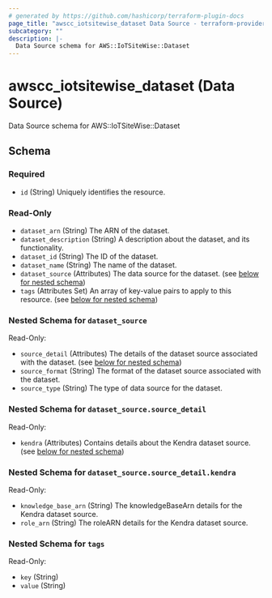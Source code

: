 ```yaml
---
# generated by https://github.com/hashicorp/terraform-plugin-docs
page_title: "awscc_iotsitewise_dataset Data Source - terraform-provider-awscc"
subcategory: ""
description: |-
  Data Source schema for AWS::IoTSiteWise::Dataset
---
```


# awscc_iotsitewise_dataset (Data Source)

Data Source schema for AWS::IoTSiteWise::Dataset



<!-- schema generated by tfplugindocs -->
## Schema

### Required

- `id` (String) Uniquely identifies the resource.

### Read-Only

- `dataset_arn` (String) The ARN of the dataset.
- `dataset_description` (String) A description about the dataset, and its functionality.
- `dataset_id` (String) The ID of the dataset.
- `dataset_name` (String) The name of the dataset.
- `dataset_source` (Attributes) The data source for the dataset. (see [below for nested schema](#nestedatt--dataset_source))
- `tags` (Attributes Set) An array of key-value pairs to apply to this resource. (see [below for nested schema](#nestedatt--tags))

<a id="nestedatt--dataset_source"></a>
### Nested Schema for `dataset_source`

Read-Only:

- `source_detail` (Attributes) The details of the dataset source associated with the dataset. (see [below for nested schema](#nestedatt--dataset_source--source_detail))
- `source_format` (String) The format of the dataset source associated with the dataset.
- `source_type` (String) The type of data source for the dataset.

<a id="nestedatt--dataset_source--source_detail"></a>
### Nested Schema for `dataset_source.source_detail`

Read-Only:

- `kendra` (Attributes) Contains details about the Kendra dataset source. (see [below for nested schema](#nestedatt--dataset_source--source_detail--kendra))

<a id="nestedatt--dataset_source--source_detail--kendra"></a>
### Nested Schema for `dataset_source.source_detail.kendra`

Read-Only:

- `knowledge_base_arn` (String) The knowledgeBaseArn details for the Kendra dataset source.
- `role_arn` (String) The roleARN details for the Kendra dataset source.




<a id="nestedatt--tags"></a>
### Nested Schema for `tags`

Read-Only:

- `key` (String)
- `value` (String)
